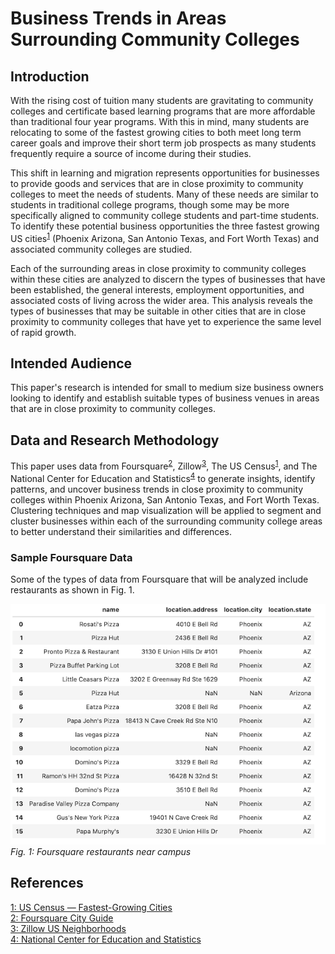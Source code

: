 # Business Trends in Areas Surrounding Community Colleges

## Introduction

With the rising cost of tuition many students are gravitating to community colleges and 
certificate based learning programs that are more affordable than 
traditional four year programs. With this in mind, many students are relocating 
to some of the fastest growing cities to both meet long term career goals and improve their 
short term job prospects as many students frequently require a source of income during their studies.

This shift in learning and migration represents opportunities for businesses 
to provide goods and services that are in close proximity to community colleges to 
meet the needs of students. Many of these needs are similar to students in traditional college programs, 
though some may be more specifically aligned to community college students and part-time students. To identify 
these potential business opportunities the three fastest growing US cities<sup>[1](#uscensus)</sup> 
(Phoenix Arizona, San Antonio Texas, and Fort Worth Texas) and associated community colleges are studied.
 
Each of the surrounding areas in close proximity to community colleges within these cities are 
analyzed to discern the types of businesses that have been established, 
the general interests, employment opportunities, and associated costs of living across the wider area. 
This analysis reveals the types of businesses that may be suitable in other cities that are in 
close proximity to community colleges that have yet to experience the same level of rapid growth.

## Intended Audience
This paper's research is intended for small to medium size business owners looking to identify and establish 
suitable types of business venues in areas that are in close proximity to community colleges.

## Data and Research Methodology

This paper uses data from Foursquare<sup>[2](#foursquare)</sup>, Zillow<sup>[3](#zillow)</sup>, 
The US Census<sup>[1](#uscensus)</sup>, and The National Center for Education and Statistics<sup>[4](#nces)</sup> 
to generate insights, identify patterns, and uncover business trends in close proximity to community colleges 
within Phoenix Arizona, San Antonio Texas, and Fort Worth Texas. Clustering techniques and map visualization 
will be applied to segment and cluster businesses within each of the surrounding community college areas to better 
understand their similarities and differences. 

### Sample Foursquare Data
Some of the types of data from Foursquare that will be analyzed include restaurants as shown in Fig. 1.

![alt text](https://github.com/stevenatkin/Coursera_Capstone/blob/master/venue_data.png?raw=true)
*Fig. 1: Foursquare restaurants near campus*

## References 
 
<a name="uscensus" href="https://www.census.gov/newsroom/press-releases/2019/subcounty-population-estimates.html">
1: US Census &mdash; Fastest-Growing Cities</a>  

<br/>

<a name="foursquare" href="https://foursquare.com/city-guide">
2: Foursquare City Guide</a>

<br/>

<a name="zillow" href="https://data.opendatasoft.com/explore/dataset/zillow-neighborhoods%40public/export/">
3: Zillow US Neighborhoods</a>

<br/>

<a name="nces" href="https://nces.ed.gov">
4: National Center for Education and Statistics</a>


